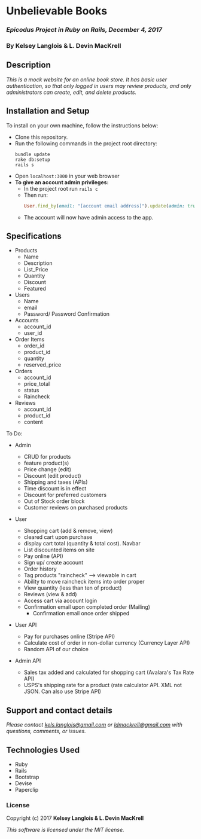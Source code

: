 # Unbelievable Books

### _Epicodus Project in Ruby on Rails, December 4, 2017_

### By Kelsey Langlois & L. Devin MacKrell

## Description

_This is a mock website for an online book store. It has basic user authentication, so that only logged in users may review products, and only administrators can create, edit, and delete products._

## Installation and Setup

To install on your own machine, follow the instructions below:

* Clone this repository.
* Run the following commands in the project root directory:
  ```
  bundle update
  rake db:setup
  rails s
  ```
* Open ```localhost:3000``` in your web browser
* **To give an account admin privileges:**
  * In the project root run ```rails c```
  * Then run:
    ```ruby
    User.find_by(email: "[account email address]").update(admin: true)
    ```
  * The account will now have admin access to the app.

## Specifications

* Products  
  * Name
  * Description
  * List_Price
  * Quantity
  * Discount
  * Featured
* Users
  * Name
  * email
  * Password/ Password Confirmation
* Accounts
  * account_id
  * user_id
* Order Items
  * order_id
  * product_id
  * quantity
  * reserved_price
* Orders
  * account_id
  * price_total
  * status
  * Raincheck
* Reviews
  * account_id
  * product_id
  * content

To Do:

* Admin
  * CRUD for products
  * feature product(s)
  * Price change (edit)
  * Discount (edit product)
  * Shipping and taxes (APIs)
  * Time discount is in effect
  * Discount for preferred customers
  * Out of Stock order block
  * Customer reviews on purchased products

* User
  * Shopping cart (add & remove, view)
  * cleared cart upon purchase
  * display cart total (quantity & total cost). Navbar
  * List discounted items on site
  * Pay online (API)
  * Sign up/ create account
  * Order history
  * Tag products "raincheck" --> viewable in cart
  * Ability to move raincheck items into order proper
  * View quantity (less than ten of product)
  * Reviews (view & add)
  * Access cart via account login
  * Confirmation email upon completed order (Mailing)
    * Confirmation email once order shipped

* User API
  * Pay for purchases online (Stripe API)
  * Calculate cost of order in non-dollar currency (Currency Layer API)
  * Random API of our choice

* Admin API   
  * Sales tax added and calculated for shopping cart (Avalara's Tax Rate API)
  * USPS's shipping rate for a product (rate calculator API. XML not JSON. Can also use Stripe API)

<!--
* Unauthenticated users may:
  * View all products
  * View product details
  * View product reviews
* Authenticated users may do all of the above as well as:
  * Create reviews
  * Edit and delete their own reviews
* Authenticated admins may do all of the above as well as:
  * Create, edit, and delete products.
  * Delete user reviews. -->

## Support and contact details

_Please contact [kels.langlois@gmail.com](mailto:kels.langlois@gmail.com) or [ldmackrell@gmail.com](mailto:ldmackrell@gmail.com) with questions, comments, or issues._

## Technologies Used

* Ruby
* Rails
* Bootstrap
* Devise
* Paperclip

### License

Copyright (c) 2017 **Kelsey Langlois & L. Devin MacKrell**

*This software is licensed under the MIT license.*
